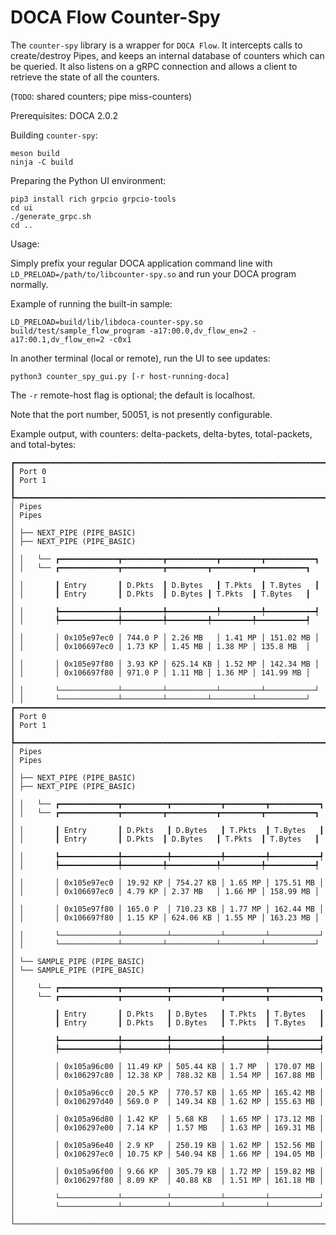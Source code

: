 # DOCA Flow Counter-Spy

The `counter-spy` library is a wrapper for `DOCA Flow`. It intercepts calls to create/destroy Pipes, and keeps an internal database of counters which can be queried. It also listens on a gRPC connection and allows a client to retrieve the state of all the counters.

(`TODO`: shared counters; pipe miss-counters)

Prerequisites: DOCA 2.0.2

Building `counter-spy`:
```
meson build
ninja -C build
```

Preparing the Python UI environment:
```
pip3 install rich grpcio grpcio-tools
cd ui
./generate_grpc.sh
cd ..
```

Usage:

Simply prefix your regular DOCA application command line with `LD_PRELOAD=/path/to/libcounter-spy.so` and run your DOCA program normally.

Example of running the built-in sample:
```
LD_PRELOAD=build/lib/libdoca-counter-spy.so build/test/sample_flow_program -a17:00.0,dv_flow_en=2 -a17:00.1,dv_flow_en=2 -c0x1
```

In another terminal (local or remote), run the UI to see updates:
```
python3 counter_spy_gui.py [-r host-running-doca]
```

The `-r` remote-host flag is optional; the default is localhost.

Note that the port number, 50051, is not presently configurable.

Example output, with counters: delta-packets, delta-bytes, total-packets, and total-bytes:
```
┏━━━━━━━━━━━━━━━━━━━━━━━━━━━━━━━━━━━━━━━━━━━━━━━━━━━━━━━━━━━━━━━━━━━━━━┳━━━━━━━━━━━━━━━━━━━━━━━━━━━━━━━━━━━━━━━━━━━━━━━━━━━━━━━━━━━━━━━━━━━━━━┓
┃ Port 0                                                               ┃ Port 1                                                               ┃
┡━━━━━━━━━━━━━━━━━━━━━━━━━━━━━━━━━━━━━━━━━━━━━━━━━━━━━━━━━━━━━━━━━━━━━━╇━━━━━━━━━━━━━━━━━━━━━━━━━━━━━━━━━━━━━━━━━━━━━━━━━━━━━━━━━━━━━━━━━━━━━━┩
│ Pipes                                                                │ Pipes                                                                │
│ ├── NEXT_PIPE (PIPE_BASIC)                                           │ ├── NEXT_PIPE (PIPE_BASIC)                                           │
│ │   └── ┏━━━━━━━━━━━━━┳━━━━━━━━━┳━━━━━━━━━━━┳━━━━━━━━━┳━━━━━━━━━━━┓  │ │   └── ┏━━━━━━━━━━━━━┳━━━━━━━━━┳━━━━━━━━━┳━━━━━━━━━┳━━━━━━━━━━━┓    │
│ │       ┃ Entry       ┃ D.Pkts  ┃ D.Bytes   ┃ T.Pkts  ┃ T.Bytes   ┃  │ │       ┃ Entry       ┃ D.Pkts  ┃ D.Bytes ┃ T.Pkts  ┃ T.Bytes   ┃    │
│ │       ┡━━━━━━━━━━━━━╇━━━━━━━━━╇━━━━━━━━━━━╇━━━━━━━━━╇━━━━━━━━━━━┩  │ │       ┡━━━━━━━━━━━━━╇━━━━━━━━━╇━━━━━━━━━╇━━━━━━━━━╇━━━━━━━━━━━┩    │
│ │       │ 0x105e97ec0 │ 744.0 P │ 2.26 MB   │ 1.41 MP │ 151.02 MB │  │ │       │ 0x106697ec0 │ 1.73 KP │ 1.45 MB │ 1.38 MP │ 135.8 MB  │    │
│ │       │ 0x105e97f80 │ 3.93 KP │ 625.14 KB │ 1.52 MP │ 142.34 MB │  │ │       │ 0x106697f80 │ 971.0 P │ 1.11 MB │ 1.36 MP │ 141.99 MB │    │
│ │       └─────────────┴─────────┴───────────┴─────────┴───────────┘  │ │       └─────────────┴─────────┴─────────┴─────────┴───────────┘    
┏━━━━━━━━━━━━━━━━━━━━━━━━━━━━━━━━━━━━━━━━━━━━━━━━━━━━━━━━━━━━━━━━━━━━━━┳━━━━━━━━━━━━━━━━━━━━━━━━━━━━━━━━━━━━━━━━━━━━━━━━━━━━━━━━━━━━━━━━━━━━━━┓
┃ Port 0                                                               ┃ Port 1                                                               ┃
┡━━━━━━━━━━━━━━━━━━━━━━━━━━━━━━━━━━━━━━━━━━━━━━━━━━━━━━━━━━━━━━━━━━━━━━╇━━━━━━━━━━━━━━━━━━━━━━━━━━━━━━━━━━━━━━━━━━━━━━━━━━━━━━━━━━━━━━━━━━━━━━┩
│ Pipes                                                                │ Pipes                                                                │
│ ├── NEXT_PIPE (PIPE_BASIC)                                           │ ├── NEXT_PIPE (PIPE_BASIC)                                           │
│ │   └── ┏━━━━━━━━━━━━━┳━━━━━━━━━━┳━━━━━━━━━━━┳━━━━━━━━━┳━━━━━━━━━━━┓ │ │   └── ┏━━━━━━━━━━━━━┳━━━━━━━━━┳━━━━━━━━━━━┳━━━━━━━━━┳━━━━━━━━━━━┓  │
│ │       ┃ Entry       ┃ D.Pkts   ┃ D.Bytes   ┃ T.Pkts  ┃ T.Bytes   ┃ │ │       ┃ Entry       ┃ D.Pkts  ┃ D.Bytes   ┃ T.Pkts  ┃ T.Bytes   ┃  │
│ │       ┡━━━━━━━━━━━━━╇━━━━━━━━━━╇━━━━━━━━━━━╇━━━━━━━━━╇━━━━━━━━━━━┩ │ │       ┡━━━━━━━━━━━━━╇━━━━━━━━━╇━━━━━━━━━━━╇━━━━━━━━━╇━━━━━━━━━━━┩  │
│ │       │ 0x105e97ec0 │ 19.92 KP │ 754.27 KB │ 1.65 MP │ 175.51 MB │ │ │       │ 0x106697ec0 │ 4.79 KP │ 2.37 MB   │ 1.66 MP │ 158.99 MB │  │
│ │       │ 0x105e97f80 │ 165.0 P  │ 710.23 KB │ 1.77 MP │ 162.44 MB │ │ │       │ 0x106697f80 │ 1.15 KP │ 624.06 KB │ 1.55 MP │ 163.23 MB │  │
│ │       └─────────────┴──────────┴───────────┴─────────┴───────────┘ │ │       └─────────────┴─────────┴───────────┴─────────┴───────────┘  │
│ └── SAMPLE_PIPE (PIPE_BASIC)                                         │ └── SAMPLE_PIPE (PIPE_BASIC)                                         │
│     └── ┏━━━━━━━━━━━━━┳━━━━━━━━━━┳━━━━━━━━━━━┳━━━━━━━━━┳━━━━━━━━━━━┓ │     └── ┏━━━━━━━━━━━━━┳━━━━━━━━━━┳━━━━━━━━━━━┳━━━━━━━━━┳━━━━━━━━━━━┓ │
│         ┃ Entry       ┃ D.Pkts   ┃ D.Bytes   ┃ T.Pkts  ┃ T.Bytes   ┃ │         ┃ Entry       ┃ D.Pkts   ┃ D.Bytes   ┃ T.Pkts  ┃ T.Bytes   ┃ │
│         ┡━━━━━━━━━━━━━╇━━━━━━━━━━╇━━━━━━━━━━━╇━━━━━━━━━╇━━━━━━━━━━━┩ │         ┡━━━━━━━━━━━━━╇━━━━━━━━━━╇━━━━━━━━━━━╇━━━━━━━━━╇━━━━━━━━━━━┩ │
│         │ 0x105a96c00 │ 11.49 KP │ 505.44 KB │ 1.7 MP  │ 170.07 MB │ │         │ 0x106297c80 │ 12.38 KP │ 788.32 KB │ 1.54 MP │ 167.88 MB │ │
│         │ 0x105a96cc0 │ 20.5 KP  │ 770.57 KB │ 1.65 MP │ 165.42 MB │ │         │ 0x106297d40 │ 569.0 P  │ 149.34 KB │ 1.62 MP │ 155.63 MB │ │
│         │ 0x105a96d80 │ 1.42 KP  │ 5.68 KB   │ 1.65 MP │ 173.12 MB │ │         │ 0x106297e00 │ 7.14 KP  │ 1.57 MB   │ 1.63 MP │ 169.31 MB │ │
│         │ 0x105a96e40 │ 2.9 KP   │ 250.19 KB │ 1.62 MP │ 152.56 MB │ │         │ 0x106297ec0 │ 10.75 KP │ 540.94 KB │ 1.66 MP │ 194.05 MB │ │
│         │ 0x105a96f00 │ 9.66 KP  │ 305.79 KB │ 1.72 MP │ 159.82 MB │ │         │ 0x106297f80 │ 8.09 KP  │ 40.88 KB  │ 1.51 MP │ 161.18 MB │ │
│         └─────────────┴──────────┴───────────┴─────────┴───────────┘ │         └─────────────┴──────────┴───────────┴─────────┴───────────┘ │
└──────────────────────────────────────────────────────────────────────┴──────────────────────────────────────────────────────────────────────┘
```